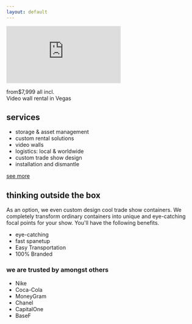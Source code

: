 ```yaml
---
layout: default
---
```

<div id="theButton">

<section id="homesection">
  <div id="homevideo">
    <iframe src="https://player.vimeo.com/video/58164503?color=ffffff&title=0&byline=0&portrait=0" frameborder="0" webkitallowfullscreen mozallowfullscreen allowfullscreen></iframe>
  </div>
</section>

<section id="slider">
<!--  <p><span>simply more</span><br>we are the smarter, cooler, more affordable solution to your vision</p>-->
  <p>from<span>$7,999 all incl.</span><br>Video wall rental in Vegas</p>
</section>

<section id="quoteSection"></section>

<section id="services">
  <h2>services</h2>
  <ul>
    <li>storage & asset management</li>
    <li>custom rental solutions</li>
    <li>video walls</li>
    <li>logistics: local & worldwide</li>
    <li>custom trade show design</li>
    <li>installation and dismantle</li>
  </ul>
  <a href="{{site.baseurl}}services/">see more</a>
</section>

<section class="infosection">
<h2>thinking <b>outside</b> the box</h2>
<p>As an option, we even custom design cool trade show containers.
We completely transform ordinary containers into unique and eye-catching focal points for your show. You'll have the following benefits.</p>
<ul>
<li>eye-catching</li>
<li>fast spanetup</li>
<li>Easy Transportation</li>
<li>100% Branded</li>
</ul>
</section>

<section id="clients">
<h3>we are trusted by amongst others</h3>
<ul>
<li class="clientNike">Nike</li>
<li class="clientCocaCola">Coca-Cola</li>
<li class="clientMoneyGram">MoneyGram</li>
<li class="clientChanel">Chanel</li>
<li class="clientCapitalOne">CapitalOne</li>
<li class="clientBaseF">BaseF</li>
</ul>
</section>


<script type="text/javascript" src="{{site.baseurl}}assets/js/bundle.js"
charset="utf-8"></script>
